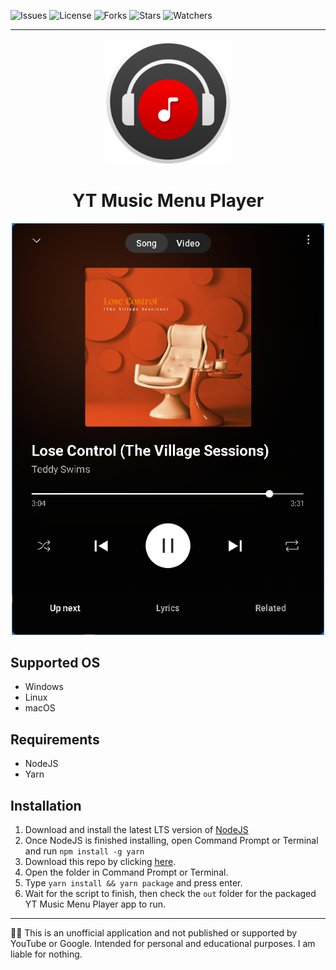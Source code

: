 ![Issues][ISSUES]
![License][LICENSE]
![Forks][FORKS]
![Stars][STARS]
![Watchers][WATCHERS]

---

<p align="center">
  <img width="200" height="200" src="/Icon.png" />
</p>

<h1 align="center">YT Music Menu Player</h1>

<p align="center">
<img width="500" alt="preview" src="/preview.png" />
</p>

## Supported OS
- Windows
- Linux
- macOS

## Requirements
- NodeJS
- Yarn

## Installation

1. Download and install the latest LTS version of [NodeJS][NODEJS]
2. Once NodeJS is finished installing, open Command Prompt or Terminal and run `npm install -g yarn`
3. Download this repo by clicking [here][DOWNLOAD].
4. Open the folder in Command Prompt or Terminal.
5. Type `yarn install && yarn package` and press enter.
6. Wait for the script to finish, then check the `out` folder for the packaged YT Music Menu Player app to run.

---

🧑‍⚖️ This is an unofficial application and not published or supported by YouTube or Google. Intended for personal and educational purposes. I am liable for nothing.

[ISSUES]: https://img.shields.io/github/issues/The-Back-Room/YT-Music-Menu-Player
[LICENSE]: https://img.shields.io/github/license/The-Back-Room/YT-Music-Menu-Player
[STARS]: https://img.shields.io/github/stars/the-back-room/yt-music-menu-player
[FORKS]: https://img.shields.io/github/forks/the-back-room/YT-MUSIC-MENU-PLAYER
[WATCHERS]: https://img.shields.io/github/watchers/the-back-room/yt-music-menu-player
[NODEJS]: https://nodejs.org/en/download
[DOWNLOAD]: https://github.com/The-Back-Room/YT-Music-Menu-Player/archive/refs/heads/main.zip

